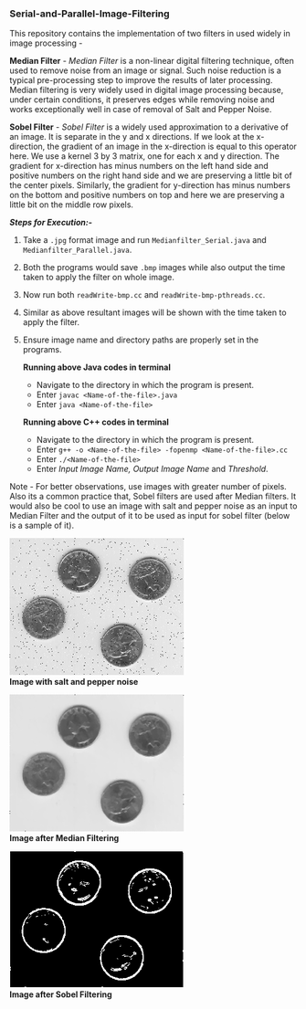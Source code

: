 ### Serial-and-Parallel-Image-Filtering

This repository contains the implementation of two filters in used widely in image processing - 

**Median Filter** - _Median Filter_ is a non-linear digital filtering technique, 
                    often used to remove noise from an image or signal. Such noise 
                    reduction is a typical pre-processing step to improve the 
                    results of later processing. Median filtering is very widely 
                    used in digital image processing because, under certain conditions,
                    it preserves edges while removing noise and works exceptionally well
                    in case of removal of Salt and Pepper Noise.
                   
**Sobel Filter** -  _Sobel Filter_ is a widely used approximation to a derivative of an image. 
                    It is separate in the y and x directions. If we look at the x-direction,
                    the gradient of an image in the x-direction is equal to this operator here. 
                    We use a kernel 3 by 3 matrix, one for each x and y direction. The gradient
                    for x-direction has minus numbers on the left hand side and positive numbers 
                    on the right hand side and we are preserving a little bit of the center pixels. 
                    Similarly, the gradient for y-direction has minus numbers on the bottom and positive
                    numbers on top and here we are preserving a little bit on the middle row pixels.

**_Steps for Execution:-_**
1. Take a `.jpg` format image and run `Medianfilter_Serial.java` and `Medianfilter_Parallel.java`.
2. Both the programs would save `.bmp` images while also output the time taken to apply the filter on whole image.
3. Now run both `readWrite-bmp.cc` and `readWrite-bmp-pthreads.cc`.
4. Similar as above resultant images will be shown with the time taken to apply the filter.
5. Ensure image name and directory paths are properly set in the programs.

    **Running above Java codes in terminal**
    - Navigate to the directory in which the program is present.
    - Enter `javac <Name-of-the-file>.java`
    - Enter `java <Name-of-the-file>`

    **Running above C++ codes in terminal**
    - Navigate to the directory in which the program is present.
    - Enter `g++ -o <Name-of-the-file> -fopenmp <Name-of-the-file>.cc`
    - Enter `./<Name-of-the-file>`
    - Enter _Input Image Name, Output Image Name_ and _Threshold_.
    
Note - For better observations, use images with greater number of pixels. Also its a common practice that,
       Sobel filters are used after Median filters. It would also be cool to use an image with salt and pepper noise as
       an input to Median Filter and the output of it to be used as input for sobel filter (below is a sample of it).

![Coins_Input](Coins1.jpeg)            
**Image with salt and pepper noise**



![Coins_Median](Coins2.bmp)            
**Image after Median Filtering**



![Coins_Sobel](Coins3.bmp)             
**Image after Sobel Filtering**

